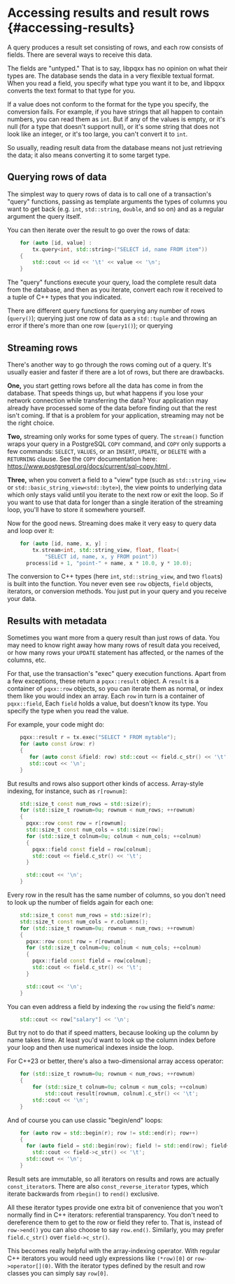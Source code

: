 Accessing results and result rows                   {#accessing-results}
=================================

A query produces a result set consisting of rows, and each row consists of
fields.  There are several ways to receive this data.

The fields are "untyped."  That is to say, libpqxx has no opinion on what their
types are.  The database sends the data in a very flexible textual format.
When you read a field, you specify what type you want it to be, and libpqxx
converts the text format to that type for you.

If a value does not conform to the format for the type you specify, the
conversion fails.  For example, if you have strings that all happen to contain
numbers, you can read them as `int`.  But if any of the values is empty, or
it's null (for a type that doesn't support null), or it's some string that does
not look like an integer, or it's too large, you can't convert it to `int`.

So usually, reading result data from the database means not just retrieving the
data; it also means converting it to some target type.


Querying rows of data
---------------------

The simplest way to query rows of data is to call one of a transaction's
"query" functions, passing as template arguments the types of columns you want
to get back (e.g. `int`, `std::string`, `double`, and so on) and as a regular
argument the query itself.

You can then iterate over the result to go over the rows of data:

```cxx
    for (auto [id, value] :
        tx.query<int, std::string>("SELECT id, name FROM item"))
    {
        std::cout << id << '\t' << value << '\n';
    }
```

The "query" functions execute your query, load the complete result data from
the database, and then as you iterate, convert each row it received to a tuple
of C++ types that you indicated.

There are different query functions for querying any number of rows (`query()`);
querying just one row of data as a `std::tuple` and throwing an error if there's
more than one row (`query1()`); or querying

Streaming rows
--------------

There's another way to go through the rows coming out of a query.  It's
usually easier and faster if there are a lot of rows, but there are drawbacks.

**One,** you start getting rows before all the data has come in from the
database.  That speeds things up, but what happens if you lose your network
connection while transferring the data?  Your application may already have
processed some of the data before finding out that the rest isn't coming.  If
that is a problem for your application, streaming may not be the right choice.

**Two,** streaming only works for some types of query.  The `stream()` function
wraps your query in a PostgreSQL `COPY` command, and `COPY` only supports a few
commands: `SELECT`, `VALUES`, or an `INSERT`, `UPDATE`, or `DELETE` with a
`RETURNING` clause.  See the `COPY` documentation here:
[
    https://www.postgresql.org/docs/current/sql-copy.html
](https://www.postgresql.org/docs/current/sql-copy.html).

**Three,** when you convert a field to a "view" type (such as
`std::string_view` or `std::basic_string_view<std::byte>`), the view points to
underlying data which only stays valid until you iterate to the next row or
exit the loop.  So if you want to use that data for longer than a single
iteration of the streaming loop, you'll have to store it somewhere yourself.

Now for the good news.  Streaming does make it very easy to query data and loop
over it:

```cxx
    for (auto [id, name, x, y] :
        tx.stream<int, std::string_view, float, float>(
            "SELECT id, name, x, y FROM point"))
      process(id + 1, "point-" + name, x * 10.0, y * 10.0);
```

The conversion to C++ types (here `int`, `std::string_view`, and two `float`s)
is built into the function.  You never even see `row` objects, `field` objects,
iterators, or conversion methods.  You just put in your query and you receive
your data.



Results with metadata
---------------------

Sometimes you want more from a query result than just rows of data.  You may
need to know right away how many rows of result data you received, or how many
rows your `UPDATE` statement has affected, or the names of the columns, etc.

For that, use the transaction's "exec" query execution functions.  Apart from a
few exceptions, these return a `pqxx::result` object.  A `result` is a container
of `pqxx::row` objects, so you can iterate them as normal, or index them like
you would index an array.  Each `row` in turn is a container of `pqxx::field`,
Each `field` holds a value, but doesn't know its type.  You specify the type
when you read the value.

For example, your code might do:

```cxx
    pqxx::result r = tx.exec("SELECT * FROM mytable");
    for (auto const &row: r)
    {
       for (auto const &field: row) std::cout << field.c_str() << '\t';
       std::cout << '\n';
    }
```

But results and rows also support other kinds of access.  Array-style
indexing, for instance, such as `r[rownum]`:

```cxx
    std::size_t const num_rows = std::size(r);
    for (std::size_t rownum=0u; rownum < num_rows; ++rownum)
    {
      pqxx::row const row = r[rownum];
      std::size_t const num_cols = std::size(row);
      for (std::size_t colnum=0u; colnum < num_cols; ++colnum)
      {
        pqxx::field const field = row[colnum];
        std::cout << field.c_str() << '\t';
      }

      std::cout << '\n';
    }
```

Every row in the result has the same number of columns, so you don't need to
look up the number of fields again for each one:

```cxx
    std::size_t const num_rows = std::size(r);
    std::size_t const num_cols = r.columns();
    for (std::size_t rownum=0u; rownum < num_rows; ++rownum)
    {
      pqxx::row const row = r[rownum];
      for (std::size_t colnum=0u; colnum < num_cols; ++colnum)
      {
        pqxx::field const field = row[colnum];
        std::cout << field.c_str() << '\t';
      }

      std::cout << '\n';
    }
```

You can even address a field by indexing the `row` using the field's _name:_

```cxx
    std::cout << row["salary"] << '\n';
```

But try not to do that if speed matters, because looking up the column by name
takes time.  At least you'd want to look up the column index before your loop
and then use numerical indexes inside the loop.

For C++23 or better, there's also a two-dimensional array access operator:

```cxx
    for (std::size_t rownum=0u; rownum < num_rows; ++rownum)
    {
        for (std::size_t colnum=0u; colnum < num_cols; ++colnum)
            std::cout result[rownum, colnum].c_str() << '\t';
        std::cout << '\n';
    }
```

And of course you can use classic "begin/end" loops:

```cxx
    for (auto row = std::begin(r); row != std::end(r); row++)
    {
      for (auto field = std::begin(row); field != std::end(row); field++)
        std::cout << field->c_str() << '\t';
      std::cout << '\n';
    }
```

Result sets are immutable, so all iterators on results and rows are actually
`const_iterator`s.  There are also `const_reverse_iterator` types, which
iterate backwards from `rbegin()` to `rend()` exclusive.

All these iterator types provide one extra bit of convenience that you won't
normally find in C++ iterators: referential transparency.  You don't need to
dereference them to get to the row or field they refer to.  That is, instead
of `row->end()` you can also choose to say `row.end()`.  Similarly, you
may prefer `field.c_str()` over `field->c_str()`.

This becomes really helpful with the array-indexing operator.  With regular
C++ iterators you would need ugly expressions like `(*row)[0]` or
`row->operator[](0)`.  With the iterator types defined by the result and
row classes you can simply say `row[0]`.
